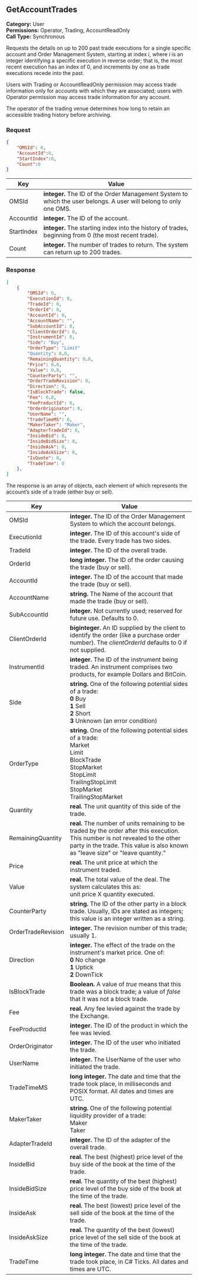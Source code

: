 ## GetAccountTrades

**Category:** User<br />**Permissions:** Operator, Trading, AccountReadOnly<br />**Call Type:** Synchronous

Requests the details on up to 200 past trade executions for a single specific account and Order Management System, starting at index *i*, where *i* is an integer identifying a specific execution in reverse order; that is, the most recent execution has an index of 0, and increments by one as trade executions recede into the past.

Users with Trading or AccountReadOnly permission may access trade information only for accounts with which they are associated; users with Operator permission may access trade information for any account.

The operator of the trading venue determines how long to retain an accessible trading history before archiving.

### Request

```json
{
    "OMSId": 0,
    "AccountId":0,
    "StartIndex":0,
    "Count":0
}
```

| Key        | Value                                                        |
| ---------- | ------------------------------------------------------------ |
| OMSId      | **integer.** The ID of the Order Management System to which the user belongs. A user will belong to only one OMS. |
| AccountId  | **integer.** The ID of the account.                          |
| StartIndex | **integer.** The starting index into the history of trades, beginning from 0 (the most recent trade). |
| Count      | **integer.** The number of trades to return. The system can return up to 200 trades. |

### Response

```json
[
    {
        "OMSId": 0,
        "ExecutionId": 0,
        "TradeId": 0,
        "OrderId": 0,
        "AccountId": 0,
        "AccountName": "",
        "SubAccountId": 0,
        "ClientOrderId": 0,
        "InstrumentId": 0,
        "Side": "Buy",
        "OrderType": "Limit"
        "Quantity": 0.0,
        "RemainingQuantity": 0.0,
        "Price": 0.0,
        "Value": 0.0,
        "CounterParty": "",
        "OrderTradeRevision": 0,
        "Direction": 0,
        "IsBlockTrade": false,
        "Fee": 0.0,
        "FeeProductId": 0,
        "OrderOriginator": 0,
        "UserName": "",
        "TradeTimeMS": 0,
        "MakerTaker": "Maker",
        "AdapterTradeId": 0,
        "InsideBid": 0,
        "InsideBidSize": 0,
        "InsideAsk": 0,
        "InsideAskSize": 0,
        "IsQuote": 0,
        "TradeTime": 0
    },
]
```


The response is an array of objects, each element of which represents the account’s side of a trade (either buy or sell).

| Key               | Value                                                        |
| ----------------- | ------------------------------------------------------------ |
| OMSId             | **integer.** The ID of the Order Management System to which the account belongs. |
| ExecutionId       | **integer.** The ID of this account's side of the trade. Every trade has two sides. |
| TradeId           | **integer.** The ID of the overall trade.                    |
| OrderId           | **long integer.** The ID of the order causing the trade (buy or sell). |
| AccountId         | **integer.** The ID of the account that made the trade (buy or sell). |
| AccountName         | **string.** The Name of the account that made the trade (buy or sell). |
| SubAccountId      | **integer.** Not currently used; reserved for future use. Defaults to 0. |
| ClientOrderId     | **biginteger.** An ID supplied by the client to identify the order (like a purchase order number). The *clientOrderId* defaults to 0 if not supplied. |
| InstrumentId      | **integer.** The ID of the instrument being traded. An instrument comprises two products, for example Dollars and BitCoin. |
| Side              | **string.** One of the following potential sides of a trade: <br />**0** Buy<br />**1** Sell<br />**2** Short<br />**3** Unknown (an error condition) |
| OrderType              | **string.** One of the following potential sides of a trade: <br />Market<br />Limit<br />BlockTrade<br />StopMarket<br />StopLimit<br />TrailingStopLimit<br />StopMarket<br />TrailingStopMarket|
| Quantity          | **real.** The unit quantity of this side of the trade.       |
| RemainingQuantity | **real.** The number of units remaining to be traded by the order after this execution. This number is not revealed to the other party in the trade. This value is also known as "leave size" or "leave quantity." |
| Price             | **real.** The unit price at which the instrument traded.     |
| Value             | **real.** The total value of the deal. The system calculates this as:<br />unit price X quantity executed. |
| CounterParty      | **string.** The ID of the other party in a block trade. Usually, IDs are stated as integers; this value is an integer written as a string.  |
| OrderTradeRevision  | **integer.** The revision number of this trade; usually 1.      |
| Direction         | **integer.** The effect of the trade on the instrument's market price. One of:<br />**0** No change<br />**1** Uptick<br />**2** DownTick    |
| IsBlockTrade      | **Boolean.** A value of *true* means that this trade was a block trade; a value of *false* that it was not a block trade.   |
| Fee               | **real.** Any fee levied against the trade by the Exchange.         |
| FeeProductId      | **integer.** The ID of the product in which the fee was levied.   |
| OrderOriginator   | **integer.** The ID of the user who initiated the trade.   |
| UserName          | **integer.** The UserName of the user who initiated the trade.   |
| TradeTimeMS       | **long integer.** The date and time that the trade took place, in milliseconds and POSIX format. All dates and times are UTC.    |
| MakerTaker              | **string.** One of the following potential liquidity provider of a trade: <br />Maker<br />Taker<br />|
| AdapterTradeId           | **integer.** The ID of the adapter of the overall trade.                    |
| InsideBid               | **real.** The best (highest) price level of the buy side of the book at the time of the trade.         |
| InsideBidSize               | **real.** The quantity of the best (highest) price level of the buy side of the book at the time of the trade.         |
| InsideAsk               | **real.** The best (lowest) price level of the sell side of the book at the time of the trade.         |
| InsideAskSize               | **real.** The quantity of the best (lowest) price level of the sell side of the book at the time of the trade.         |
| TradeTime       | **long integer.** The date and time that the trade took place, in C# Ticks. All dates and times are UTC.    |

